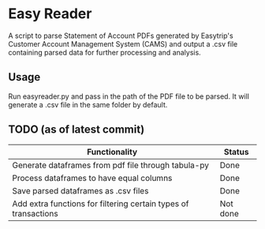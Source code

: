 # Easy Reader

A script to parse Statement of Account PDFs generated by Easytrip's Customer Account Management System (CAMS) and output a .csv file containing parsed data for further processing and analysis.

## Usage

Run easyreader.py and pass in the path of the PDF file to be parsed. It will generate a .csv file in the same folder by default.

## TODO (as of latest commit)

| Functionality | Status |
| - | - |
| Generate dataframes from pdf file through tabula-py | Done |
| Process dataframes to have equal columns  | Done |
| Save parsed dataframes as .csv files | Done |
| Add extra functions for filtering certain types of transactions | Not done |


